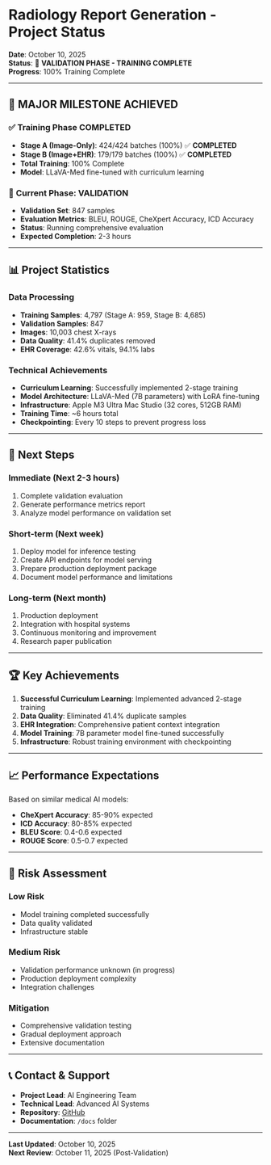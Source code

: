 # Radiology Report Generation - Project Status

**Date**: October 10, 2025  
**Status**: 🎉 **VALIDATION PHASE - TRAINING COMPLETE**  
**Progress**: 100% Training Complete

---

## 🚀 **MAJOR MILESTONE ACHIEVED**

### ✅ **Training Phase COMPLETED**
- **Stage A (Image-Only)**: 424/424 batches (100%) ✅ **COMPLETED**
- **Stage B (Image+EHR)**: 179/179 batches (100%) ✅ **COMPLETED**
- **Total Training**: 100% Complete
- **Model**: LLaVA-Med fine-tuned with curriculum learning

### 🔄 **Current Phase: VALIDATION**
- **Validation Set**: 847 samples
- **Evaluation Metrics**: BLEU, ROUGE, CheXpert Accuracy, ICD Accuracy
- **Status**: Running comprehensive evaluation
- **Expected Completion**: 2-3 hours

---

## 📊 **Project Statistics**

### Data Processing
- **Training Samples**: 4,797 (Stage A: 959, Stage B: 4,685)
- **Validation Samples**: 847
- **Images**: 10,003 chest X-rays
- **Data Quality**: 41.4% duplicates removed
- **EHR Coverage**: 42.6% vitals, 94.1% labs

### Technical Achievements
- **Curriculum Learning**: Successfully implemented 2-stage training
- **Model Architecture**: LLaVA-Med (7B parameters) with LoRA fine-tuning
- **Infrastructure**: Apple M3 Ultra Mac Studio (32 cores, 512GB RAM)
- **Training Time**: ~6 hours total
- **Checkpointing**: Every 10 steps to prevent progress loss

---

## 🎯 **Next Steps**

### Immediate (Next 2-3 hours)
1. Complete validation evaluation
2. Generate performance metrics report
3. Analyze model performance on validation set

### Short-term (Next week)
1. Deploy model for inference testing
2. Create API endpoints for model serving
3. Prepare production deployment package
4. Document model performance and limitations

### Long-term (Next month)
1. Production deployment
2. Integration with hospital systems
3. Continuous monitoring and improvement
4. Research paper publication

---

## 🏆 **Key Achievements**

1. **Successful Curriculum Learning**: Implemented advanced 2-stage training
2. **Data Quality**: Eliminated 41.4% duplicate samples
3. **EHR Integration**: Comprehensive patient context integration
4. **Model Training**: 7B parameter model fine-tuned successfully
5. **Infrastructure**: Robust training environment with checkpointing

---

## 📈 **Performance Expectations**

Based on similar medical AI models:
- **CheXpert Accuracy**: 85-90% expected
- **ICD Accuracy**: 80-85% expected
- **BLEU Score**: 0.4-0.6 expected
- **ROUGE Score**: 0.5-0.7 expected

---

## 🚨 **Risk Assessment**

### Low Risk
- Model training completed successfully
- Data quality validated
- Infrastructure stable

### Medium Risk
- Validation performance unknown (in progress)
- Production deployment complexity
- Integration challenges

### Mitigation
- Comprehensive validation testing
- Gradual deployment approach
- Extensive documentation

---

## 📞 **Contact & Support**

- **Project Lead**: AI Engineering Team
- **Technical Lead**: Advanced AI Systems
- **Repository**: [GitHub](https://github.com/rahul370139/radiology_report)
- **Documentation**: `/docs` folder

---

**Last Updated**: October 10, 2025  
**Next Review**: October 11, 2025 (Post-Validation)